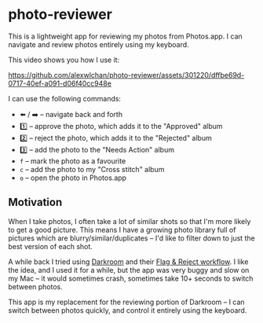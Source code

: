# photo-reviewer

This is a lightweight app for reviewing my photos from Photos.app.
I can navigate and review photos entirely using my keyboard.

This video shows you how I use it:

https://github.com/alexwlchan/photo-reviewer/assets/301220/dffbe69d-0717-40ef-a091-d06f40cc948e

I can use the following commands:

*   ⬅️ / ➡️ – navigate back and forth
*   1️⃣ – approve the photo, which adds it to the "Approved" album
*   2️⃣ – reject the photo, which adds it to the "Rejected" album
*   3️⃣ – add the photo to the "Needs Action" album
*   `f` – mark the photo as a favourite
*   `c` – add the photo to my "Cross stitch" album
*   `o` – open the photo in Photos.app

## Motivation

When I take photos, I often take a lot of similar shots so that I'm more likely to get a good picture.
This means I have a growing photo library full of pictures which are blurry/similar/duplicates – I'd like to filter down to just the best version of each shot.

A while back I tried using [Darkroom] and their [Flag & Reject workflow].
I like the idea, and I used it for a while, but the app was very buggy and slow on my Mac – it would sometimes crash, sometimes take 10+ seconds to switch between photos.

This app is my replacement for the reviewing portion of Darkroom – I can switch between photos quickly, and control it entirely using the keyboard.

[Darkroom]: https://darkroom.co/
[Flag & Reject workflow]: https://medium.com/@jasperhauser/manage-your-growing-darkroom-photo-library-with-flag-reject-77c9e1816ef2
